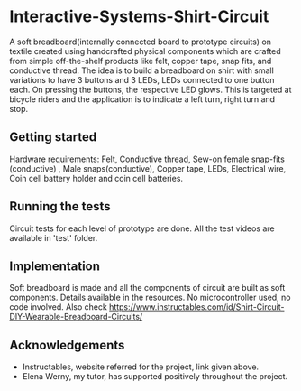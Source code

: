 # Interactive-Systems-Shirt-Circuit

A soft breadboard(internally connected board to prototype circuits) on textile created using handcrafted physical components which are crafted from simple off-the-shelf products like felt, copper tape, snap fits, and conductive thread. The idea is to build a breadboard on shirt with small variations to have 3 buttons and 3 LEDs, LEDs connected to one button each. On pressing the buttons, the respective LED glows. This is targeted at bicycle riders and the application is to indicate a left turn, right turn and stop.

## Getting started

Hardware requirements: 
Felt,
Conductive thread,
Sew-on female snap-fits (conductive) ,
Male snaps(conductive),
Copper tape,
LEDs,
Electrical wire,
Coin cell battery holder and coin cell batteries.

## Running the tests
Circuit tests for each level of prototype are done. All the test videos are available in 'test' folder.

## Implementation
Soft breadboard is made and all the components of circuit are built as soft components. Details available in the resources. No microcontroller used, no code involved.
Also check https://www.instructables.com/id/Shirt-Circuit-DIY-Wearable-Breadboard-Circuits/

## Acknowledgements
* Instructables, website referred for the project, link given above.
* Elena Werny, my tutor, has supported positively throughout the project.
